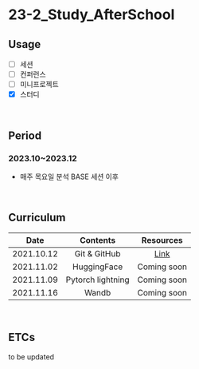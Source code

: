 # 23-2_Study_AfterSchool

## Usage
- [ ] 세션
- [ ] 컨퍼런스
- [ ] 미니프로젝트
- [X] 스터디

<br/>

## Period
### 2023.10~2023.12
 - 매주 목요일 분석 BASE 세션 이후

<br/>


## Curriculum

|Date|Contents|Resources|
|:--------:|:--------:|:--------:|
|2021.10.12|Git & GitHub|[Link](./git_github/)|
|2021.11.02|HuggingFace|Coming soon|
|2021.11.09|Pytorch lightning|Coming soon|
|2021.11.16|Wandb|Coming soon|

<br/>

## ETCs
to be updated

<br/><br/>
